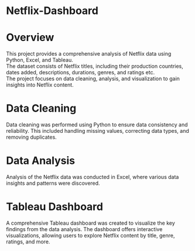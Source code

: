 # Netflix-Dashboard
# Overview   
This project provides a comprehensive analysis of Netflix data using Python, Excel, and Tableau.   
The dataset consists of Netflix titles, including their production countries, dates added, descriptions, durations,  genres, and ratings etc.    
The project focuses on data cleaning, analysis, and visualization to gain insights into Netflix content.   

# Data Cleaning    
Data cleaning was performed using Python to ensure data consistency and reliability. This included handling missing values, correcting data types, and removing duplicates.     

# Data Analysis     
Analysis of the Netflix data was conducted in Excel, where various data insights and patterns were discovered.    

# Tableau Dashboard     
A comprehensive Tableau dashboard was created to visualize the key findings from the data analysis. The dashboard offers interactive visualizations, allowing users to explore Netflix content by title, genre, ratings, and more.   

